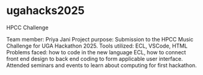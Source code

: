 # ugahacks2025
HPCC Challenge

Team member: Priya Jani
Project purpose: Submission to the HPCC Music Challenge for UGA Hackathon 2025. 
Tools utilized: ECL, VSCode, HTML
Problems faced: how to code in the new language ECL, how to connect front end design to back end coding to form applicable user interface. Attended seminars and events to learn about computing for first hackathon.

